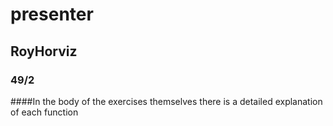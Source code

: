 # presenter
 ## RoyHorviz
### 49/2
 ####In the body of the exercises themselves there is a detailed explanation of each function
